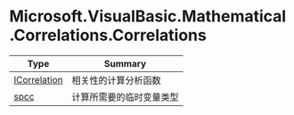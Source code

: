 ﻿
# Microsoft.VisualBasic.Mathematical.Correlations.Correlations

|Type|Summary|
|----|-------|
|<a href="#" onClick="load('/docs/Microsoft.VisualBasic.Mathematical.Correlations.Correlations/ICorrelation.md')">ICorrelation</a>|相关性的计算分析函数|
|<a href="#" onClick="load('/docs/Microsoft.VisualBasic.Mathematical.Correlations.Correlations/spcc.md')">spcc</a>|计算所需要的临时变量类型|

